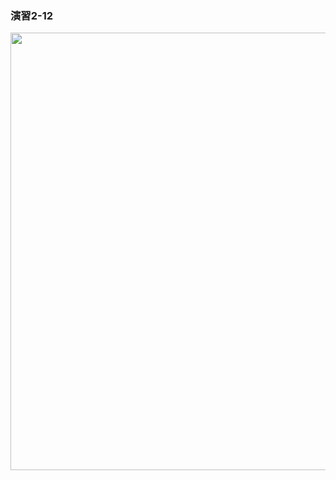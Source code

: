 ### 演習2-12
<img src="https://user-images.githubusercontent.com/48054315/148724423-e11b8987-249b-4c85-8598-f5c5581a8eef.PNG" width="700px">
